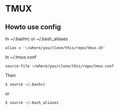 TMUX
====

Howto use config
--------------

In ~/.bashrc or ~/.bash_aliases

```shell
alias = '~/where/you/clone/this/repo/tmux.sh'
```

In ~/.tmux.conf

```shell
source-file ~/where/you/clone/this/repo/tmux.conf
```

Then

```shell
$ source ~/.bashrc
```

or 

```shell
$ source ~/.bash_aliases
```
